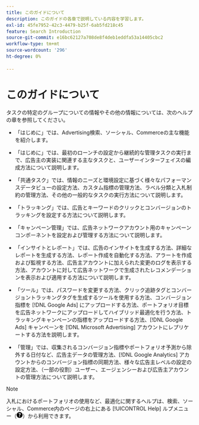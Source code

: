 ```yaml
---
title: このガイドについて
description: このガイドの各章で説明している内容を学習します。
exl-id: 45fe7952-42c3-4479-b25f-6ab5fd218c45
feature: Search Introduction
source-git-commit: e16bc62127a708de8f4deb1eddfa53a14405cbc2
workflow-type: tm+mt
source-wordcount: '296'
ht-degree: 0%

---
```


# このガイドについて

タスクの特定のグループについての情報やその他の情報については、次のヘルプの章を参照してください。

* 「はじめに」では、Advertising検索、ソーシャル、Commerceの主な機能を紹介します。

* 「はじめに」では、最初のローンチの設定から継続的な管理タスクの実行まで、広告主の実装に関連する主なタスクと、ユーザーインターフェイスの編成方法について説明します。

* 「共通タスク」では、情報のニーズと環境設定に基づく様々なパフォーマンスデータビューの設定方法、カスタム指標の管理方法、ラベル分類と入札制約の管理方法、その他の一般的なタスクの実行方法について説明します。

* 「トラッキング」では、広告とキーワードのクリックとコンバージョンのトラッキングを設定する方法について説明します。

* 「キャンペーン管理」では、広告ネットワークアカウント用のキャンペーンコンポーネントを設定および管理する方法について説明します。

* 「インサイトとレポート」では、広告のインサイトを生成する方法、詳細なレポートを生成する方法、レポート作成を自動化する方法、アラートを作成および監視する方法、広告主アカウントに加えられた変更のログを表示する方法、アカウントに対して広告ネットワークで生成されたレコメンデーションを表示および適用する方法について説明します。

* 「ツール」では、パスワードを変更する方法、クリック追跡タグとコンバージョントラッキングタグを生成するツールを使用する方法、コンバージョン指標を [!DNL Google Ads] にアップロードする方法、ポートフォリオ目標を広告ネットワークにアップロードしてハイブリッド最適化を行う方法、トラッキングキャンペーンの指標をアップロードする方法、[!DNL Google Ads] キャンペーンを [!DNL Microsoft Advertising] アカウントにレプリケートする方法を説明します。

* 「管理」では、収集されるコンバージョン指標やポートフォリオ予測から除外する日付など、広告主データの管理方法、[!DNL Google Analytics] アカウントからのコンバージョン指標の同期方法、様々な広告主レベルの設定の設定方法、（一部の役割）ユーザー、エージェンシーおよび広告主アカウントの管理方法について説明します。

>[!NOTE]
>
>入札におけるポートフォリオの使用など、最適化に関するヘルプは、検索、ソーシャル、Commerce内のページの右上にある [!UICONTROL Help] ルプメニュー（![ ヘルプメニュー ](/help/search-social-commerce/assets/help-main-menu.png " ヘルプメニュー ")）から利用できます。
